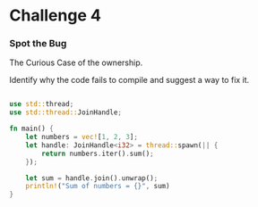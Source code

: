 # Challenge 4

### Spot the Bug

The Curious Case of the ownership.

Identify why the code fails to compile and suggest a way to fix it.

```rust

use std::thread;
use std::thread::JoinHandle;

fn main() {
    let numbers = vec![1, 2, 3];
    let handle: JoinHandle<i32> = thread::spawn(|| {
        return numbers.iter().sum();
    });

    let sum = handle.join().unwrap();
    println!("Sum of numbers = {}", sum)
}

```